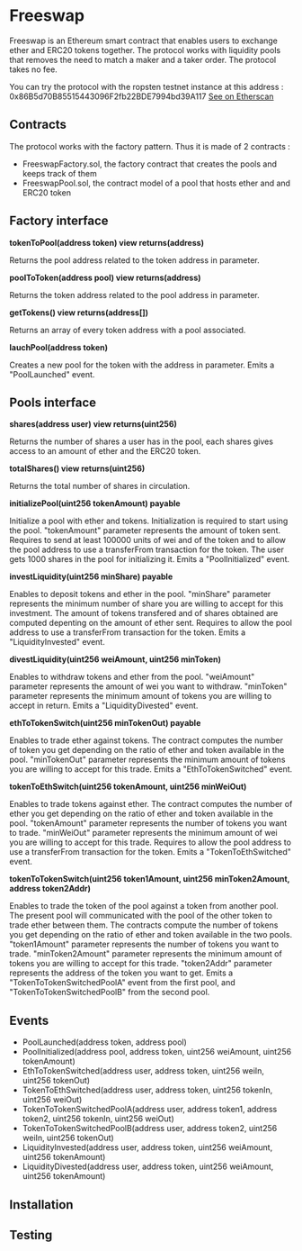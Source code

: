 # Freeswap

Freeswap is an Ethereum smart contract that enables users to exchange ether and ERC20 tokens together.
The protocol works with liquidity pools that removes the need to match a maker and a taker order.
The protocol takes no fee.

You can try the protocol with the ropsten testnet instance at this address : 0x86B5d70B85515443096F2fb22BDE7994bd39A117
[See on Etherscan](https://ropsten.etherscan.io/address/0x86B5d70B85515443096F2fb22BDE7994bd39A117#contracts)

## Contracts

The protocol works with the factory pattern. Thus it is made of 2 contracts :

- FreeswapFactory.sol, the factory contract that creates the pools and keeps track of them
- FreeswapPool.sol, the contract model of a pool that hosts ether and and ERC20 token

## Factory interface

**tokenToPool(address token) view returns(address)**

Returns the pool address related to the token address in parameter.

**poolToToken(address pool) view returns(address)**

Returns the token address related to the pool address in parameter.

**getTokens() view returns(address[])**

Returns an array of every token address with a pool associated.

**lauchPool(address token)**

Creates a new pool for the token with the address in parameter. Emits a "PoolLaunched" event.

## Pools interface

**shares(address user) view returns(uint256)**

Returns the number of shares a user has in the pool, each shares gives access to an amount of ether and the ERC20 token.

**totalShares() view returns(uint256)**

Returns the total number of shares in circulation.

**initializePool(uint256 tokenAmount) payable**

Initialize a pool with ether and tokens. Initialization is required to start using the pool.
"tokenAmount" parameter represents the amount of token sent.
Requires to send at least 100000 units of wei and of the token and to allow the pool address to use a transferFrom transaction for the token.
The user gets 1000 shares in the pool for initializing it.
Emits a "PoolInitialized" event.

**investLiquidity(uint256 minShare) payable**

Enables to deposit tokens and ether in the pool.
"minShare" parameter represents the minimum number of share you are willing to accept for this investment.
The amount of tokens transfered and of shares obtained are computed depenting on the amount of ether sent.
Requires to allow the pool address to use a transferFrom transaction for the token.
Emits a "LiquidityInvested" event.

**divestLiquidity(uint256 weiAmount, uint256 minToken)**

Enables to withdraw tokens and ether from the pool.
"weiAmount" parameter represents the amount of wei you want to withdraw.
"minToken" parameter represents the minimum amount of tokens you are willing to accept in return.
Emits a "LiquidityDivested" event.

**ethToTokenSwitch(uint256 minTokenOut) payable**

Enables to trade ether against tokens.
The contract computes the number of token you get depending on the ratio of ether and token available in the pool.
"minTokenOut" parameter represents the minimum amount of tokens you are willing to accept for this trade.
Emits a "EthToTokenSwitched" event.

**tokenToEthSwitch(uint256 tokenAmount, uint256 minWeiOut)**

Enables to trade tokens against ether.
The contract computes the number of ether you get depending on the ratio of ether and token available in the pool.
"tokenAmount" parameter represents the number of tokens you want to trade.
"minWeiOut" parameter represents the minimum amount of wei you are willing to accept for this trade.
Requires to allow the pool address to use a transferFrom transaction for the token.
Emits a "TokenToEthSwitched" event.

**tokenToTokenSwitch(uint256 token1Amount, uint256 minToken2Amount, address token2Addr)**

Enables to trade the token of the pool against a token from another pool.
The present pool will communicated with the pool of the other token to trade ether between them.
The contracts compute the number of tokens you get depending on the ratio of ether and token available in the two pools.
"token1Amount" parameter represents the number of tokens you want to trade.
"minToken2Amount" parameter represents the minimum amount of tokens you are willing to accept for this trade.
"token2Addr" parameter represents the address of the token you want to get.
Emits a "TokenToTokenSwitchedPoolA" event from the first pool, and "TokenToTokenSwitchedPoolB" from the second pool.

## Events

- PoolLaunched(address token, address pool)
- PoolInitialized(address pool, address token, uint256 weiAmount, uint256 tokenAmount)
- EthToTokenSwitched(address user, address token, uint256 weiIn, uint256 tokenOut)
- TokenToEthSwitched(address user, address token, uint256 tokenIn, uint256 weiOut)
- TokenToTokenSwitchedPoolA(address user, address token1, address token2, uint256 tokenIn, uint256 weiOut)
- TokenToTokenSwitchedPoolB(address user, address token2, uint256 weiIn, uint256 tokenOut)
- LiquidityInvested(address user, address token, uint256 weiAmount, uint256 tokenAmount)
- LiquidityDivested(address user, address token, uint256 weiAmount, uint256 tokenAmount)

## Installation

## Testing
